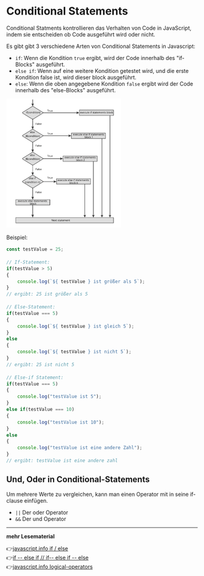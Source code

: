 # Conditional Statements
Conditional Statments kontrollieren das Verhalten von Code in JavaScript, indem sie entscheiden ob Code ausgeführt wird oder nicht.

Es gibt gibt 3 verschiedene Arten von Conditional Statements in Javascript:

- `if`: Wenn die Kondition `true` ergibt, wird der Code innerhalb des "if-Blocks" ausgeführt.
- `else if`: Wenn auf eine weitere Kondition getestet wird, und die erste Kondition false ist, wird dieser block ausgeführt.
- `else`: Wenn die oben angegebene Kondition `false` ergibt wird der Code innerhalb des "else-Blocks" ausgeführt.

<img src="if_else_syntax.png" alt="align-items" width="60%">

Beispiel:

```js
const testValue = 25;

// If-Statement:
if(testValue > 5)
{
    console.log(`${ testValue } ist größer als 5`);
}
// ergibt: 25 ist größer als 5

// Else-Statement:
if(testValue === 5)
{
    console.log(`${ testValue } ist gleich 5`);
}
else
{
    console.log(`${ testValue } ist nicht 5`);
}
// ergibt: 25 ist nicht 5

// Else-if Statement:
if(testValue === 5)
{
    console.log("testValue ist 5");
}
else if(testValue === 10)
{
    console.log("testValue ist 10");
}
else
{
    console.log("testValue ist eine andere Zahl");
}
// ergibt: testValue ist eine andere zahl
```

## Und, Oder in Conditional-Statements

Um mehrere Werte zu vergleichen, kann man einen Operator mit in seine if-clause einfügen.
- `||` Der oder Operator
- `&&` Der und Operator

---

**mehr Lesematerial**

:point_right:[javascript.info if / else](https://javascript.info/ifelse)\
:point_right:[if -- else if // if-- else if -- else](https://www.javascript.com/learn/conditionals)\
:point_right:[javascript.info logical-operators](https://javascript.info/logical-operators)


